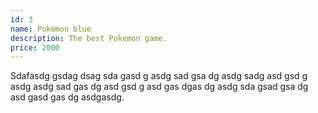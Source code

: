 ```yaml
---
id: 3
name: Pokemon blue
description: The best Pokemon game.
price: 2000
---
```


Sdafasdg gsdag dsag sda gasd g asdg sad gsa dg asdg sadg asd gsd g asdg asdg sad gas dg asd gsd g asd gas dgas dg asdg sda gsad gsa dg asd gasd gas dg asdgasdg.